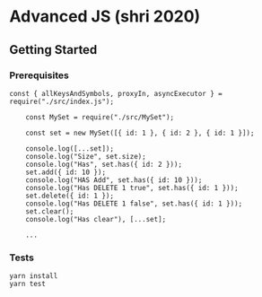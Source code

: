 # Advanced JS (shri 2020)

## Getting Started <a name = "getting_started"></a>

### Prerequisites

```
const { allKeysAndSymbols, proxyIn, asyncExecutor } = require("./src/index.js");
```

```
    const MySet = require("./src/MySet");

    const set = new MySet([{ id: 1 }, { id: 2 }, { id: 1 }]);

    console.log([...set]);
    console.log("Size", set.size);
    console.log("Has", set.has({ id: 2 }));
    set.add({ id: 10 });
    console.log("HAS Add", set.has({ id: 10 }));
    console.log("Has DELETE 1 true", set.has({ id: 1 }));
    set.delete({ id: 1 });
    console.log("Has DELETE 1 false", set.has({ id: 1 }));
    set.clear();
    console.log("Has clear"), [...set];

    ...
```

### Tests

```
yarn install
yarn test
```
